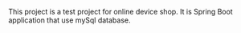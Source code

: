 This project is a test project for online device shop.
It is Spring Boot application that use mySql database.

